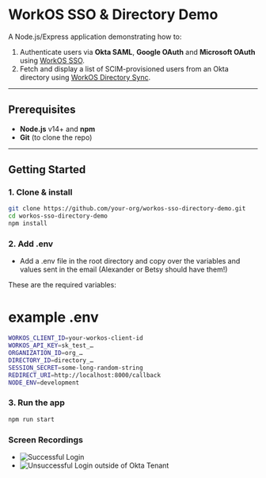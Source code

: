 # WorkOS SSO & Directory Demo

A Node.js/Express application demonstrating how to:

1. Authenticate users via **Okta SAML**, **Google OAuth** and **Microsoft OAuth** using [WorkOS SSO](https://workos.com/docs/sso).
2. Fetch and display a list of SCIM-provisioned users from an Okta directory using [WorkOS Directory Sync](https://workos.com/docs/directory-sync).

---

## Prerequisites

- **Node.js** v14+ and **npm**
- **Git** (to clone the repo)

---

## Getting Started

### 1. Clone & install

```bash
git clone https://github.com/your-org/workos-sso-directory-demo.git
cd workos-sso-directory-demo
npm install
```

### 2. Add .env

- Add a .env file in the root directory and copy over the variables and values sent in the email (Alexander or Betsy should have them!)

These are the required variables:

# example .env

```bash
WORKOS_CLIENT_ID=your-workos-client-id
WORKOS_API_KEY=sk_test_…
ORGANIZATION_ID=org_…
DIRECTORY_ID=directory_…
SESSION_SECRET=some-long-random-string
REDIRECT_URI=http://localhost:8000/callback
NODE_ENV=development
```

### 3. Run the app

```bash
npm run start
```

### Screen Recordings

- ![Successful Login](./recordings/login_test_successful.gif)
- ![Unsuccessful Login outside of Okta Tenant](./recordings/login_test_not_assigned.gif)
